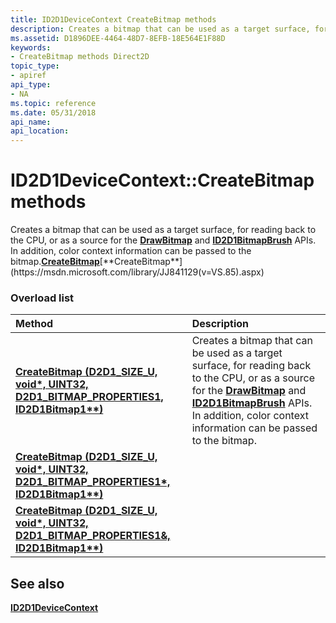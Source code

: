 ```yaml
---
title: ID2D1DeviceContext CreateBitmap methods
description: Creates a bitmap that can be used as a target surface, for reading back to the CPU, or as a source for the DrawBitmap and ID2D1BitmapBrush APIs. In addition, color context information can be passed to the bitmap.
ms.assetid: D1896DEE-4464-48D7-8EFB-18E564E1F88D
keywords:
- CreateBitmap methods Direct2D
topic_type:
- apiref
api_type:
- NA
ms.topic: reference
ms.date: 05/31/2018
api_name: 
api_location: 
---
```


# ID2D1DeviceContext::CreateBitmap methods

Creates a bitmap that can be used as a target surface, for reading back to the CPU, or as a source for the [**DrawBitmap**](https://msdn.microsoft.com/library/Dn441539(v=VS.85).aspx) and [**ID2D1BitmapBrush**](https://msdn.microsoft.com/library/Dd371122(v=VS.85).aspx) APIs. In addition, color context information can be passed to the bitmap.[**CreateBitmap**](https://msdn.microsoft.com/library/Hh404480(v=VS.85).aspx)[**CreateBitmap**](https://msdn.microsoft.com/library/JJ841129(v=VS.85).aspx)

### Overload list



| Method                                                                                                                                 | Description                                                                                                                                                                                                                                                                                          |
|:---------------------------------------------------------------------------------------------------------------------------------------|:-----------------------------------------------------------------------------------------------------------------------------------------------------------------------------------------------------------------------------------------------------------------------------------------------------|
| [**CreateBitmap (D2D1\_SIZE\_U, void\*, UINT32, D2D1\_BITMAP\_PROPERTIES1, ID2D1Bitmap1\*\*)**](https://msdn.microsoft.com/library/JJ841129(v=VS.85).aspx)  | Creates a bitmap that can be used as a target surface, for reading back to the CPU, or as a source for the [**DrawBitmap**](https://msdn.microsoft.com/library/Dn441539(v=VS.85).aspx) and [**ID2D1BitmapBrush**](https://msdn.microsoft.com/library/Dd371122(v=VS.85).aspx) APIs. In addition, color context information can be passed to the bitmap.<br/> |
| [**CreateBitmap (D2D1\_SIZE\_U, void\*, UINT32, D2D1\_BITMAP\_PROPERTIES1\*, ID2D1Bitmap1\*\*)**](https://msdn.microsoft.com/library/Hh404480(v=VS.85).aspx) |                                                                                                                                                                                                                                                                                                      |
| [**CreateBitmap (D2D1\_SIZE\_U, void\*, UINT32, D2D1\_BITMAP\_PROPERTIES1&, ID2D1Bitmap1\*\*)**](https://msdn.microsoft.com/library/JJ841129(v=VS.85).aspx) |                                                                                                                                                                                                                                                                                                      |



## See also

<dl> <dt>

[**ID2D1DeviceContext**](https://msdn.microsoft.com/library/Hh404479(v=VS.85).aspx)
</dt> </dl>

 

 





